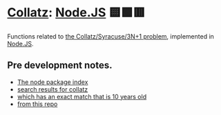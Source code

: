# [Collatz](https://github.com/Skenvy/Collatz): [Node.JS](https://github.com/Skenvy/Collatz/tree/main/node.js) 🟨🟩🟥
Functions related to [the Collatz/Syracuse/3N+1 problem](https://en.wikipedia.org/wiki/Collatz_conjecture), implemented in [Node.JS](https://nodejs.org/).
## Pre development notes.
* [The node package index](https://www.npmjs.com/)
* [search results for collatz](https://www.npmjs.com/search?q=collatz)
* [which has an exact match that is 10 years old](https://www.npmjs.com/package/collatz)
* [from this repo](https://github.com/partkyle/collatz)
